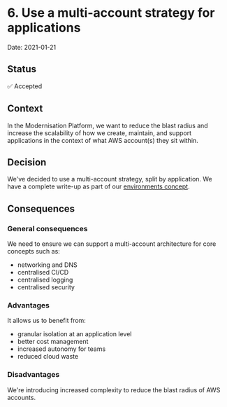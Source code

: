 # 6. Use a multi-account strategy for applications

Date: 2021-01-21

## Status

✅ Accepted

## Context

In the Modernisation Platform, we want to reduce the blast radius and increase the scalability of how we create, maintain, and support applications in the context of what AWS account(s) they sit within.

## Decision

We've decided to use a multi-account strategy, split by application. We have a complete write-up as part of our [environments concept](https://user-guide.modernisation-platform.service.justice.gov.uk/concepts/environments/).

## Consequences

### General consequences

We need to ensure we can support a multi-account architecture for core concepts such as:
- networking and DNS
- centralised CI/CD
- centralised logging
- centralised security

### Advantages

It allows us to benefit from:
- granular isolation at an application level
- better cost management
- increased autonomy for teams
- reduced cloud waste

### Disadvantages

We're introducing increased complexity to reduce the blast radius of AWS accounts.
